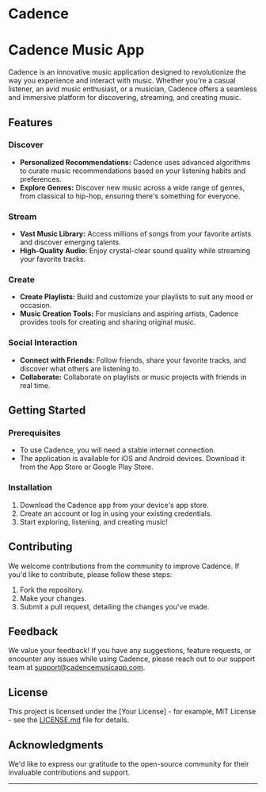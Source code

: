 # Cadence




# Cadence Music App

Cadence is an innovative music application designed to revolutionize the way you experience and interact with music. Whether you're a casual listener, an avid music enthusiast, or a musician, Cadence offers a seamless and immersive platform for discovering, streaming, and creating music.

## Features

### Discover
- **Personalized Recommendations:** Cadence uses advanced algorithms to curate music recommendations based on your listening habits and preferences.
- **Explore Genres:** Discover new music across a wide range of genres, from classical to hip-hop, ensuring there's something for everyone.

### Stream
- **Vast Music Library:** Access millions of songs from your favorite artists and discover emerging talents.
- **High-Quality Audio:** Enjoy crystal-clear sound quality while streaming your favorite tracks.

### Create
- **Create Playlists:** Build and customize your playlists to suit any mood or occasion.
- **Music Creation Tools:** For musicians and aspiring artists, Cadence provides tools for creating and sharing original music.

### Social Interaction
- **Connect with Friends:** Follow friends, share your favorite tracks, and discover what others are listening to.
- **Collaborate:** Collaborate on playlists or music projects with friends in real time.

## Getting Started

### Prerequisites
- To use Cadence, you will need a stable internet connection.
- The application is available for iOS and Android devices. Download it from the App Store or Google Play Store.

### Installation
1. Download the Cadence app from your device's app store.
2. Create an account or log in using your existing credentials.
3. Start exploring, listening, and creating music!

## Contributing

We welcome contributions from the community to improve Cadence. If you'd like to contribute, please follow these steps:
1. Fork the repository.
2. Make your changes.
3. Submit a pull request, detailing the changes you've made.

## Feedback

We value your feedback! If you have any suggestions, feature requests, or encounter any issues while using Cadence, please reach out to our support team at support@cadencemusicapp.com.

## License

This project is licensed under the [Your License] - for example, MIT License - see the [LICENSE.md](link-to-license-file) file for details.

## Acknowledgments

We'd like to express our gratitude to the open-source community for their invaluable contributions and support.

---
